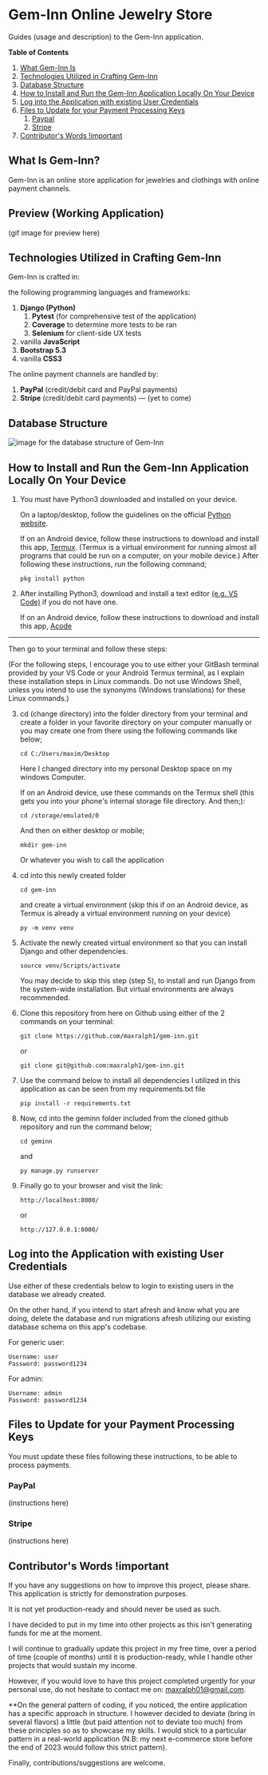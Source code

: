 # Gem-Inn Online Jewelry Store

Guides (usage and description) to the Gem-Inn application.

**Table of Contents**

1. [What Gem-Inn Is](#what-is-gem-inn)
2. [Technologies Utilized in Crafting Gem-Inn](#technologies-utilized-in-crafting-gem-inn)
3. [Database Structure](#database-structure)
4. [How to Install and Run the Gem-Inn Application Locally On Your Device](#how-to-install-and-run-the-gem-inn-application-locally-on-your-device)
5. [Log into the Application with existing User Credentials](#log-into-the-application-with-existing-user-credentials)
6. [Files to Update for your Payment Processing Keys](#files-to-update-for-your-payment-processing-keys)
   1. [Paypal](#paypal)
   2. [Stripe](#stripe)
7. [Contributor's Words !important](#contributors-words-important)

## What Is Gem-Inn?

Gem-Inn is an online store application for jewelries and clothings with online payment channels.

## Preview (Working Application)

(gif image for preview here)

## Technologies Utilized in Crafting Gem-Inn

Gem-Inn is crafted in:

the following programming languages and frameworks:

1. **Django (Python)**
   1. **Pytest** (for comprehensive test of the application)
   2. **Coverage** to determine more tests to be ran
   3. **Selenium** for client-side UX tests
2. vanilla **JavaScript**
3. **Bootstrap 5.3**
4. vanilla **CSS3**

The online payment channels are handled by:

1. **PayPal** (credit/debit card and PayPal payments)
2. **Stripe** (credit/debit card payments) — (yet to come)

## Database Structure

![image for the database structure of Gem-Inn](./gem_inn_database_schema.png)

## How to Install and Run the Gem-Inn Application Locally On Your Device

1. You must have Python3 downloaded and installed on your device.

   On a laptop/desktop, follow the guidelines on the official [Python website](https://www.python.org/downloads/).

   If on an Android device, follow these instructions to download and install this app, [Termux](https://github.com/termux/termux-app#f-droid). (Termux is a virtual environment for running almost all programs that could be run on a computer, on your mobile device.) After following these instructions, run the following command;
   <br />

   ```
   pkg install python
   ```

2. After installing Python3, download and install a text editor [(e.g. VS Code)](https://code.visualstudio.com/Download) if you do not have one.

   If on an Android device, follow these instructions to download and install this app, [Acode](https://acode.foxdebug.com/)

---

Then go to your terminal and follow these steps:

(For the following steps, I encourage you to use either your GitBash terminal provided by your VS Code or your Android Termux terminal, as I explain these installation steps in Linux commands. Do not use Windows Shell, unless you intend to use the synonyms (Windows translations) for these Linux commands.)

3. cd (change directory) into the folder directory from your terminal and create a folder in your favorite directory on your computer manually or you may create one from there using the following commands like below;

   ```
   cd C:/Users/maxim/Desktop
   ```

   Here I changed directory into my personal Desktop space on my windows Computer.

   If on an Android device, use these commands on the Termux shell (this gets you into your phone's internal storage file directory. And then;):

   ```
   cd /storage/emulated/0
   ```

   And then on either desktop or mobile;

   ```
   mkdir gem-inn
   ```

   Or whatever you wish to call the application

4. cd into this newly created folder

   ```
   cd gem-inn
   ```

   and create a virtual environment (skip this if on an Android device, as Termux is already a virtual environment running on your device)

   ```
   py -m venv venv
   ```

5. Activate the newly created virtual environment so that you can install Django and other dependencies.

   ```
   source venv/Scripts/activate
   ```

   You may decide to skip this step (step 5), to install and run Django from the system-wide installation. But virtual environments are always recommended.

6. Clone this repository from here on Github using either of the 2 commands on your terminal:

   ```
   git clone https://github.com/maxralph1/gem-inn.git
   ```

   or

   ```
   git clone git@github.com:maxralph1/gem-inn.git
   ```

7. Use the command below to install all dependencies I utilized in this application as can be seen from my requirements.txt file

   ```
   pip install -r requirements.txt
   ```

8. Now, cd into the geminn folder included from the cloned github repository and run the command below;

   ```
   cd geminn
   ```

   and

   ```
   py manage.py runserver
   ```

9. Finally go to your browser and visit the link:
   ```
   http://localhost:8000/
   ```
   or
   ```
   http://127.0.0.1:8000/
   ```

## Log into the Application with existing User Credentials

Use either of these credentials below to login to existing users in the database we already created.

On the other hand, if you intend to start afresh and know what you are doing, delete the database and run migrations afresh utilizing our existing database schema on this app's codebase.

For generic user:

```
Username: user
Password: password1234
```

For admin:

```
Username: admin
Password: password1234
```

## Files to Update for your Payment Processing Keys

You must update these files following these instructions, to be able to process payments.

### PayPal

(instructions here)

### Stripe

(instructions here)

## Contributor's Words !important

If you have any suggestions on how to improve this project, please share.
This application is strictly for demonstration purposes.

It is not yet production-ready and should never be used as such.

I have decided to put in my time into other projects as this isn't generating funds for me at the moment.

I will continue to gradually update this project in my free time, over a period of time (couple of months) until it is production-ready, while I handle other projects that would sustain my income.

However, if you would love to have this project completed urgently for your personal use, do not hesitate to contact me on: maxralph01@gmail.com.

\*\*On the general pattern of coding, if you noticed, the entire application has a specific approach in structure. I however decided to deviate (bring in several flavors) a little (but paid attention not to deviate too much) from these principles so as to showcase my skills.
I would stick to a particular pattern in a real-world application (N.B: my next e-commerce store before the end of 2023 would follow this strict pattern).

Finally, contributions/suggestions are welcome.
